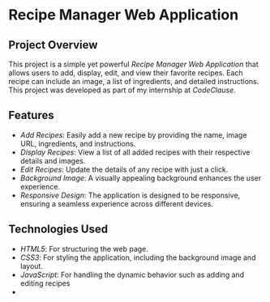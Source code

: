 # Recipe Manager Web Application

## Project Overview

This project is a simple yet powerful *Recipe Manager Web Application* that allows users to add, display, edit, and view their favorite recipes. Each recipe can include an image, a list of ingredients, and detailed instructions. This project was developed as part of my internship at *CodeClause*.

## Features

- *Add Recipes*: Easily add a new recipe by providing the name, image URL, ingredients, and instructions.
- *Display Recipes*: View a list of all added recipes with their respective details and images.
- *Edit Recipes*: Update the details of any recipe with just a click.
- *Background Image*: A visually appealing background enhances the user experience.
- *Responsive Design*: The application is designed to be responsive, ensuring a seamless experience across different devices.

## Technologies Used

- *HTML5*: For structuring the web page.
- *CSS3*: For styling the application, including the background image and layout.
- *JavaScript*: For handling the dynamic behavior such as adding and editing recipes
- 
